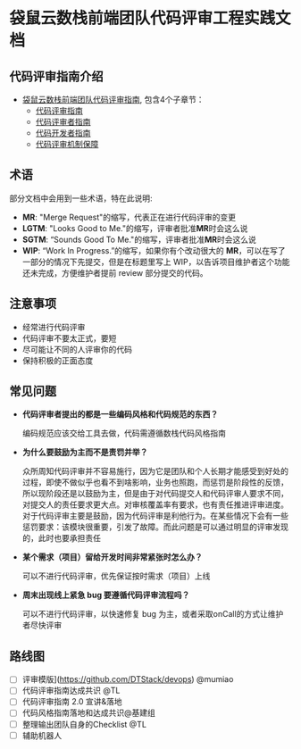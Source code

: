 # 袋鼠云数栈前端团队代码评审工程实践文档

## 代码评审指南介绍

* [袋鼠云数栈前端团队代码评审指南](review/index.md), 包含4个子章节：
  * [代码评审指南](review/CodeReview/index.md)
  * [代码评审者指南](review/Reviewers/index.md)
  * [代码开发者指南](review/Developer/index.md)
  * [代码评审机制保障](review/Mechanism/index.md)

## 术语

部分文档中会用到一些术语，特在此说明:

* **MR**: "Merge Request"的缩写，代表正在进行代码评审的变更
* **LGTM**: "Looks Good to Me."的缩写，评审者批准**MR**时会这么说
* **SGTM**: “Sounds Good To Me."的缩写，评审者批准**MR**时会这么说
* **WIP**: “Work In Progress.”的缩写，如果你有个改动很大的 **MR**，可以在写了一部分的情况下先提交，但是在标题里写上 WIP，以告诉项目维护者这个功能还未完成，方便维护者提前 review 部分提交的代码。

## 注意事项

* 经常进行代码评审
* 代码评审不要太正式，要短
* 尽可能让不同的人评审你的代码
* 保持积极的正面态度

## 常见问题

* **代码评审者提出的都是一些编码风格和代码规范的东西？**
  
   编码规范应该交给工具去做，代码需遵循数栈代码风格指南

* **为什么要鼓励为主而不是责罚并举？**
  
  众所周知代码评审并不容易施行，因为它是团队和个人长期才能感受到好处的过程，即使不做似乎也看不到啥影响，业务也照跑，而惩罚是阶段性的反馈，所以现阶段还是以鼓励为主，但是由于对代码提交人和代码评审人要求不同，对提交人的责任要求更大点。对审核覆盖率有要求，也有责任推进评审进度。
对于代码评审主要是鼓励，因为代码评审是利他行为。在某些情况下会有一些惩罚要求：该模块很重要，引发了故障。而此问题是可以通过明显的评审发现的，此时也要承担责任

* **某个需求（项目）留给开发时间非常紧张时怎么办？**
  
  可以不进行代码评审，优先保证按时需求（项目）上线
* **周末出现线上紧急 bug 要遵循代码评审流程吗？**
  
  可以不进行代码评审，以快速修复 bug 为主，或者采取onCall的方式让维护者尽快评审

## 路线图

* [ ] 评审模版](<https://github.com/DTStack/devops>) @mumiao
* [ ] 代码评审指南达成共识 @TL
* [ ] 代码评审指南 2.0 宣讲&落地
* [ ] 代码风格指南落地和达成共识@基建组
* [ ] 整理输出团队自身的Checklist @TL
* [ ] 辅助机器人
